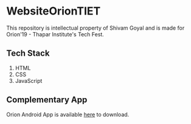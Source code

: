 # WebsiteOrionTIET
This repository is intellectual property of Shivam Goyal and is made for Orion'19 - Thapar Institute's Tech Fest.

## Tech Stack
1. HTML
2. CSS
3. JavaScript

## Complementary App
Orion Android App is available [here](https://github.com/ShivamGoyal1899/AppOrionTIET/releases/download/v1.0.0/Orion.v1.0.0.apk) to download.